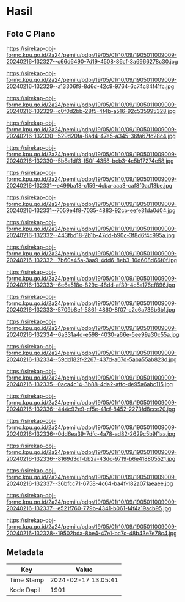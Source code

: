 # Hasil

## Foto C Plano

https://sirekap-obj-formc.kpu.go.id/2a24/pemilu/pdpr/19/05/01/10/09/1905011009009-20240216-132327--c66d6490-7d19-4508-86cf-3a6966278c30.jpg

https://sirekap-obj-formc.kpu.go.id/2a24/pemilu/pdpr/19/05/01/10/09/1905011009009-20240216-132329--a13306f9-8d6d-42c9-9764-6c74c84f41fc.jpg

https://sirekap-obj-formc.kpu.go.id/2a24/pemilu/pdpr/19/05/01/10/09/1905011009009-20240216-132329--c0f0d2bb-28f5-4f4b-a516-92c535995328.jpg

https://sirekap-obj-formc.kpu.go.id/2a24/pemilu/pdpr/19/05/01/10/09/1905011009009-20240216-132330--529d20fa-8ad4-47e5-a345-36fa67fc28c4.jpg

https://sirekap-obj-formc.kpu.go.id/2a24/pemilu/pdpr/19/05/01/10/09/1905011009009-20240216-132330--5b8a1df3-f50f-4358-bcb3-4c5b17274e58.jpg

https://sirekap-obj-formc.kpu.go.id/2a24/pemilu/pdpr/19/05/01/10/09/1905011009009-20240216-132331--e499ba18-c159-4cba-aaa3-caf8f0ad13be.jpg

https://sirekap-obj-formc.kpu.go.id/2a24/pemilu/pdpr/19/05/01/10/09/1905011009009-20240216-132331--7059e4f8-7035-4883-92cb-eefe31da0d04.jpg

https://sirekap-obj-formc.kpu.go.id/2a24/pemilu/pdpr/19/05/01/10/09/1905011009009-20240216-132332--443fbd18-2b1b-47dd-b90c-3f8d6f4c995a.jpg

https://sirekap-obj-formc.kpu.go.id/2a24/pemilu/pdpr/19/05/01/10/09/1905011009009-20240216-132332--7b60a45a-3aa9-4dd6-8eb3-10d608d66f0f.jpg

https://sirekap-obj-formc.kpu.go.id/2a24/pemilu/pdpr/19/05/01/10/09/1905011009009-20240216-132333--6e6a518e-829c-48dd-af39-4c5a176cf896.jpg

https://sirekap-obj-formc.kpu.go.id/2a24/pemilu/pdpr/19/05/01/10/09/1905011009009-20240216-132333--5709b8ef-586f-4860-8f07-c2c6a736b6b1.jpg

https://sirekap-obj-formc.kpu.go.id/2a24/pemilu/pdpr/19/05/01/10/09/1905011009009-20240216-132334--6a331a4d-e598-4030-a66e-5ee99a30c55a.jpg

https://sirekap-obj-formc.kpu.go.id/2a24/pemilu/pdpr/19/05/01/10/09/1905011009009-20240216-132334--59dd182f-2267-437d-a67d-5aba55ab823d.jpg

https://sirekap-obj-formc.kpu.go.id/2a24/pemilu/pdpr/19/05/01/10/09/1905011009009-20240216-132335--0aca4c14-3b88-4da2-affc-de95a6abc115.jpg

https://sirekap-obj-formc.kpu.go.id/2a24/pemilu/pdpr/19/05/01/10/09/1905011009009-20240216-132336--444c92e9-cf5e-41cf-8452-2273fd8cce20.jpg

https://sirekap-obj-formc.kpu.go.id/2a24/pemilu/pdpr/19/05/01/10/09/1905011009009-20240216-132336--0dd6ea39-7dfc-4a78-ad82-2629c5b9f1aa.jpg

https://sirekap-obj-formc.kpu.go.id/2a24/pemilu/pdpr/19/05/01/10/09/1905011009009-20240216-132336--8169d3df-bb2a-43dc-9719-b6e418805521.jpg

https://sirekap-obj-formc.kpu.go.id/2a24/pemilu/pdpr/19/05/01/10/09/1905011009009-20240216-132337--36bfcc71-6758-4c64-ba4f-182a071aeaee.jpg

https://sirekap-obj-formc.kpu.go.id/2a24/pemilu/pdpr/19/05/01/10/09/1905011009009-20240216-132337--e521f760-779b-4341-b061-f4f4a19acb95.jpg

https://sirekap-obj-formc.kpu.go.id/2a24/pemilu/pdpr/19/05/01/10/09/1905011009009-20240216-132328--19502bda-8be4-47e1-bc7c-48b43e7e78c4.jpg


## Metadata

| Key        | Value               |
| ---------- | ------------------- |
| Time Stamp | 2024-02-17 13:05:41 |
| Kode Dapil | 1901                |



